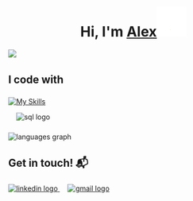###

<p align="center">
  <h1 align="center">Hi, I'm <a href="https://github.com/Nachofc333">Alex<a><img src="https://github.com/Kathryn-Jie/Kathryn-Jie/blob/main/wave.gif" width="60px"/></h1>
    
  <img src="https://cdn.pixabay.com/photo/2023/07/18/15/02/banner-8135029_1280.png" height=""/> 
</p>



###

<h2 align="left">I code with</h2>

###
 
[![My Skills](https://skillicons.dev/icons?i=python,c,cs,js,html,css)](https://skillicons.dev)

<div align="left">
  <span style="display:inline-block;width:12px;"></span>
  <img
    src="https://encrypted-tbn0.gstatic.com/images?q=tbn:ANd9GcQMMMws7rPtchjHY5odL-gMT_qlY3ASpQPQWw&s"
    alt="sql logo"
    width="40"
  />
</div>

###

<div align="left">
  <img src="https://github-readme-stats.vercel.app/api/top-langs?username=alejandrocuestagarcia&locale=en&hide_title=false&layout=compact&card_width=320&langs_count=6&theme=dracula&hide_border=false&order=2" height="150" alt="languages graph"  />
</div>

###

<h2 align="left">Get in touch! 📬</h2>

###

<div align="left">
  <a href="https://www.linkedin.com/in/alejandro-cuesta-garcia" target="_blank">
    <img src="https://cdn.jsdelivr.net/gh/devicons/devicon/icons/linkedin/linkedin-original.svg" width="40" height="40" alt="linkedin logo" />
  </a>
  <span style="display:inline-block;width:12px;"></span>
  <a href="mailto:n.alejandro.cuesta.garcia@gmail.com" target="_blank">
    <img src="https://upload.wikimedia.org/wikipedia/commons/4/4e/Gmail_Icon.png" width="40" height="40" alt="gmail logo" />
  </a>
</div>

###
